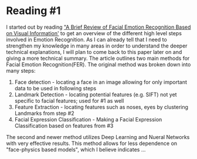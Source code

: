 # Reading #1

I started out by reading ["A Brief Review of Facial Emotion Recognition Based on Visual Information'](https://www.ncbi.nlm.nih.gov/pmc/articles/PMC5856145/pdf/sensors-18-00401.pdf) to get an overview of the different high level steps involved in Emotion Recognition. As I can already tell that I need to strengthen my knowledge in many areas in order to understand the deeper technical explanations, I will plan to come back to this paper later on and giving a more technical summary. The article outlines two main methods for Facial Emotion Recognition(FER). The original method was broken down into many steps: 

1. Face detection - locating a face in an image allowing for only important data to be used in following steps
2. Landmark Detection - locating potential features (e.g. SIFT) not yet specific to facial features; used for #1 as well
3. Feature Extraction - locating features such as noses, eyes by clustering Landmarks from step #2
4. Facial Expression Classification - Making a Facial Expression Classification based on features from #3


The second and newer method utilizes Deep Learning and Nueral Networks with very effective results. This method allows for less dependence on "face-physics based models", which I believe indicates ...
